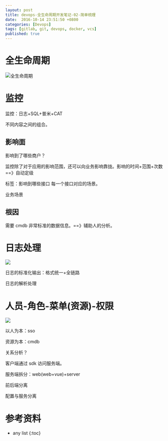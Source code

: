```yaml
---
layout: post
title: devops-全生命周期开发笔记-02-简单梳理
date:  2016-10-14 23:51:50 +0800
categories: [Devops]
tags: [gitlab, git, devops, docker, vcs]
published: true
---
```



# 全生命周期

![全生命周期](https://gitee.com/houbinbin/imgbed/raw/master/img/%E8%BD%AF%E4%BB%B6%E5%85%A8%E7%94%9F%E5%91%BD%E5%91%A8%E6%9C%9F.png)

# 监控 

监控：日志+SQL+普米+CAT

不同内容之间的组合。

## 影响面

影响到了哪些商户？

监控除了对于应用的影响范围，还可以向业务影响靠拢。影响的时间+范围+次数==》自动定级

标签：影响到哪些接口  每一个接口对应的场景。

业务场景

## 根因

需要 cmdb 非常标准的数据信息。==》辅助人的分析。

# 日志处理

![](https://gitee.com/houbinbin/imgbed/raw/master/img/%E6%97%A5%E5%BF%97-TRACE-%E6%8C%87%E6%A0%87.drawio.png)

日志的标准化输出：格式统一+全链路

日志的解析处理

# 人员-角色-菜单(资源)-权限

![](https://gitee.com/houbinbin/imgbed/raw/master/img/%E4%BA%BA%E5%91%98-%E8%A7%92%E8%89%B2-%E8%8F%9C%E5%8D%95-%E6%9D%83%E9%99%90drawio.drawio.png)


以人为本：sso

资源为本：cmdb

关系分析？

客户端通过 sdk 访问服务端。

服务端拆分：web(web+vue)+server

前后端分离

配置与服务分离

# 参考资料

* any list
{:toc}